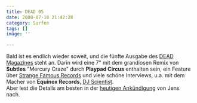 ```yaml
---
title: DEAD 05
date: 2008-07-18 21:42:28
category: Surfen
tags: []
image: ''

---
```


Bald ist es endlich wieder soweit, und die fünfte Ausgabe des [DEAD Magazines](http://www.deadmagazine.com/) steht an. Darin wird eine 7" mit dem grandiosen Remix von **Subtles** "Mercury Craze" durch **Playpad Circus** enthalten sein, ein Feature über [Strange Famous Records](http://www.strangefamousrecords.com/) und viele schöne Interviews, u.a. mit dem Macher von **Equinox Records**, [DJ Scientist](http://www.djscientist.com).  
Aber lest die Details am besten in der [heutigen Ankündigung](http://blog.myspace.com/index.cfm?fuseaction=blog.view&friendID=74639695&blogID=415913926&indicate=1) von Jens nach.
